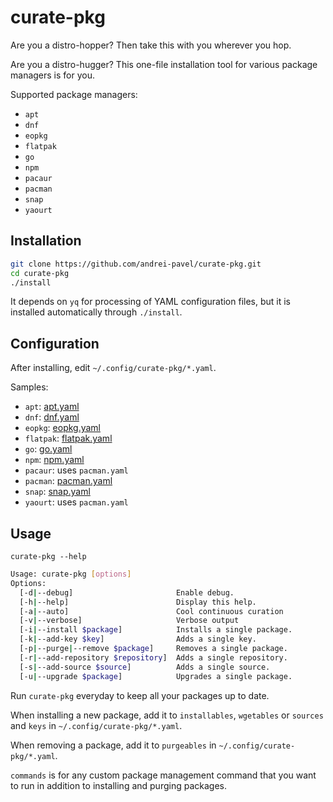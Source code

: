 # curate-pkg

Are you a distro-hopper? Then take this with you wherever you hop.

Are you a distro-hugger? This one-file installation tool for various package managers is for you.

Supported package managers:
- `apt`
- `dnf`
- `eopkg`
- `flatpak`
- `go`
- `npm`
- `pacaur`
- `pacman`
- `snap`
- `yaourt`

## Installation

```sh
git clone https://github.com/andrei-pavel/curate-pkg.git
cd curate-pkg
./install
```

It depends on `yq` for processing of YAML configuration files, but it is installed automatically through `./install`.

## Configuration

After installing, edit `~/.config/curate-pkg/*.yaml`.

Samples:
- `apt`: [apt.yaml](share/samples/apt.yaml)
- `dnf`: [dnf.yaml](share/samples/dnf.yaml)
- `eopkg`: [eopkg.yaml](share/samples/eopkg.yaml)
- `flatpak`: [flatpak.yaml](share/samples/flatpak.yaml)
- `go`: [go.yaml](share/samples/go.yaml)
- `npm`: [npm.yaml](share/samples/npm.yaml)
- `pacaur`: uses `pacman.yaml`
- `pacman`: [pacman.yaml](share/samples/pacman.yaml)
- `snap`: [snap.yaml](share/samples/snap.yaml)
- `yaourt`: uses `pacman.yaml`

## Usage

`curate-pkg --help`

```sh
Usage: curate-pkg [options]
Options:
  [-d|--debug]                       Enable debug.
  [-h|--help]                        Display this help.
  [-a|--auto]                        Cool continuous curation
  [-v|--verbose]                     Verbose output
  [-i|--install $package]            Installs a single package.
  [-k|--add-key $key]                Adds a single key.
  [-p|--purge|--remove $package]     Removes a single package.
  [-r|--add-repository $repository]  Adds a single repository.
  [-s|--add-source $source]          Adds a single source.
  [-u|--upgrade $package]            Upgrades a single package.
```

Run `curate-pkg` everyday to keep all your packages up to date.

When installing a new package, add it to `installables`, `wgetables` or `sources` and `keys` in `~/.config/curate-pkg/*.yaml`.

When removing a package, add it to `purgeables` in `~/.config/curate-pkg/*.yaml`.

`commands` is for any custom package management command that you want to run in addition to installing and purging packages.

